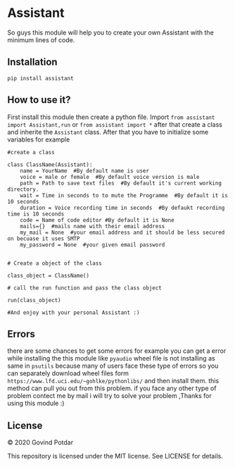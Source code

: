 # Assistant
So guys this module will help you to create your own Assistant with the minimum lines of code.


## Installation
```pip install assistant```


## How to use it?
First install this module then create a python file. Import ```from assistant import Assistant,run``` or ```from assistant import *``` after that create a class and inherite the ```Assistant``` class. After that you have to initialize some variables for example 


```
#create a class 

class ClassName(Assistant):
    name = YourName  #By default name is user
    voice = male or female  #By default voice version is male   
    path = Path to save text files  #By default it's current working directory.
    wait = Time in seconds to to mute the Programme  #By default it is 10 seconds
    duration = Voice recording time in seconds  #By defaukt recording time is 10 seconds
    code = Name of code editor #By default it is None
    mails={}  #mails name with their email address
    my_mail = None  #your email address and it should be less secured on becuase it uses SMTP
    my_password = None  #your given email password 


# Create a object of the class

class_object = ClassName()

# call the run function and pass the class object

run(class_object)

#And enjoy with your personal Assistant :)
```


## Errors

there are some chances to get some errors for example 
you can get a error while installing the this module like ```pyaudio``` wheel file is not installing as same in ```psutils``` because many of users face these type of errors so you can separately download wheel files form ```https://www.lfd.uci.edu/~gohlke/pythonlibs/``` and then install them. this method can pull you out from this problem. if you face any other type of problem contect me by mail i will try to solve your problem ,Thanks for using this module :)


## License

© 2020 Govind Potdar

This repository is licensed under the MIT license. See LICENSE for details.
